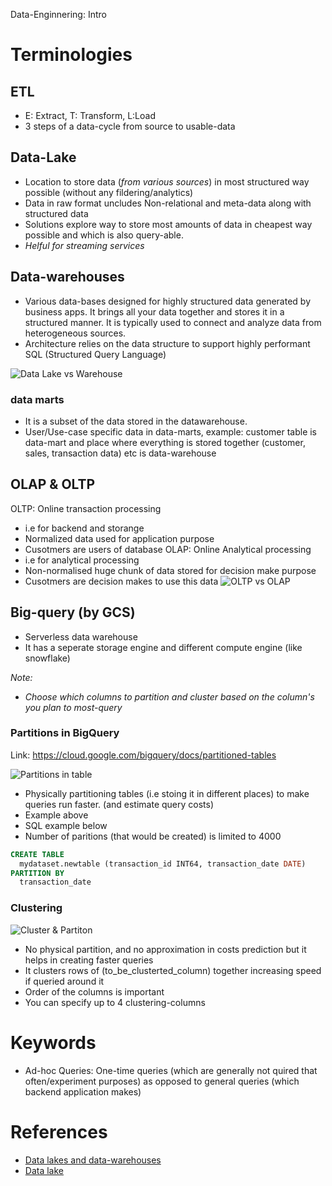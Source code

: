 Data-Enginnering: Intro
# Terminologies

## ETL

* E: Extract, T: Transform, L:Load 
* 3 steps of a data-cycle from source to usable-data

## Data-Lake
* Location to store data (*from various sources*) in most structured way possible (without any fildering/analytics)
* Data in raw format uncludes Non-relational and meta-data along with structured data
* Solutions explore way to store most amounts of data in cheapest way possible and which is also query-able. 
* *Helful for streaming services*


## Data-warehouses

* Various data-bases designed for highly structured data generated by business apps. It brings all your data together and stores it in a structured manner. It is typically used to connect and analyze data from heterogeneous sources.
* Architecture relies on the data structure to support highly performant SQL (Structured Query Language) 


![Data Lake vs Warehouse](https://www.qubole.com/wp-content/uploads/2020/12/Dl-vs-DW-infograph-1000x563.png)

### data marts

* It is a subset of the data stored in the datawarehouse.
* User/Use-case specific data in data-marts, example: customer table is data-mart and place where everything is stored together (customer, sales, transaction data) etc is data-warehouse

## OLAP & OLTP

OLTP: Online transaction processing
* i.e for backend and storange
* Normalized data used for application purpose
* Cusotmers are users of database
OLAP: Online Analytical processing
* i.e for analytical processing 
* Non-normalised huge chunk of data stored for decision make purpose
* Cusotmers are decision makes to use this data
![OLTP vs OLAP](https://www.google.com/url?sa=i&url=https%3A%2F%2Fsalesforce888.wordpress.com%2F2015%2F12%2F23%2Fdifference-between-oltp-vs-olapbi-analytics%2F&psig=AOvVaw0gZ1Ry7bk47D2zbZhGbOl4&ust=1676025527866000&source=images&cd=vfe&ved=0CBAQjRxqFwoTCMj2heSfiP0CFQAAAAAdAAAAABAQ)

## Big-query (by GCS)

* Serverless data warehouse
* It has a seperate storage engine and different compute engine (like snowflake)


*Note:* 
* *Choose which columns to partition and cluster based on the column's you plan to most-query*

### Partitions in BigQuery

Link: https://cloud.google.com/bigquery/docs/partitioned-tables

![Partitions in table](https://www.google.com/url?sa=i&url=https%3A%2F%2Fhevodata.com%2Flearn%2Fbigquery-partition%2F&psig=AOvVaw3LCQpLizFC01NDMiRYFiWC&ust=1676029231685000&source=images&cd=vfe&ved=0CBAQjRxqFwoTCLiVhcqtiP0CFQAAAAAdAAAAABAE)

* Physically partitioning tables (i.e stoing it in different places) to make queries run faster. (and estimate query costs)
* Example above
* SQL example below
* Number of paritions (that would be created) is limited to 4000

```sql
CREATE TABLE
  mydataset.newtable (transaction_id INT64, transaction_date DATE)
PARTITION BY
  transaction_date
```

### Clustering

![Cluster & Partiton](https://cloud.google.com/bigquery/docs/clustered-tables)

* No physical partition, and no approximation in costs prediction but it helps in creating faster queries
* It clusters rows of (to_be_clusterted_column) together increasing speed if queried around it
* Order of the columns is important
* You can specify up to 4 clustering-columns


# Keywords

* Ad-hoc Queries: One-time queries (which are generally not quired that often/experiment purposes) as opposed to general queries (which backend application makes)
# References

* [Data lakes and data-warehouses](https://www.qubole.com/data-lakes-vs-data-warehouses-the-co-existence-argument)
* [Data lake](https://aws.amazon.com/big-data/datalakes-and-analytics/what-is-a-data-lake/)